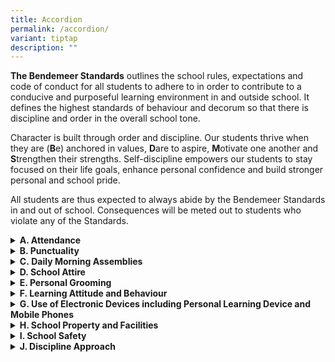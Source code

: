 ```yaml
---
title: Accordion
permalink: /accordion/
variant: tiptap
description: ""
---
```

<p><strong>The Bendemeer Standards</strong> outlines the school rules, expectations
and code of conduct for all students to adhere to in order to contribute
to a conducive and purposeful learning environment in and outside school.
It defines the highest standards of behaviour and decorum so that there
is discipline and order in the overall school tone.</p>
<p>Character is built through order and discipline. Our students thrive when
they are (<strong>B</strong>e) anchored in values, <strong>D</strong>are
to aspire, <strong>M</strong>otivate one another and <strong>S</strong>trengthen
their strengths. Self-discipline empowers our students to stay focused
on their life goals, enhance personal confidence and build stronger personal
and school pride.</p>
<p>All students are thus expected to always abide by the Bendemeer Standards
in and out of school. Consequences will be meted out to students who violate
any of the Standards.</p>
<p></p>
<div data-type="detailGroup" class="isomer-accordion isomer-accordion-white">
<details class="isomer-details">
<summary><strong>A. Attendance</strong>
</summary>
<div data-type="detailsContent" class="isomer-details-content">
<ul data-tight="true" class="tight">
<li>
<p>Any absenteeism for any school day, including Co-Curricular Activities
(CCAs), and/or school planned programmes must be accompanied by an official
medical certificate (MC) from a medical practitioner registered with the
Singapore Medical Association.</p>
</li>
<li>
<p>Parent/Guardian’s letter is only accepted for three days of absence per
semester.</p>
</li>
<li>
<p>Only a MC is allowed for student’s absence from any assessment (school-based
assessment or national examinations).</p>
</li>
<li>
<p>The MC or parent/guardian’s letter must be submitted within <u>one</u> day
upon return to school. The school reserves the right to request for any
documentation where required. Failing which, the student will obtain a
zero mark.</p>
</li>
<li>
<p>Any wilful absenteeism will be severely dealt with. Truancy is a serious
offence. Students who are absent without valid reasons will face serious
disciplinary consequences.</p>
</li>
<li>
<p>Students are not allowed to leave the school before his/her last period
ends.</p>
</li>
<li>
<p>In the event that a student is unwell during school hours, the School’s
administrative personnel will inform the student’s parent or legal guardian
to take him/her to see a medical doctor or home from school.</p>
</li>
<li>
<p>Students should not travel overseas during the school days. Written permission
must be sought from the Principal should there be a valid reason to. &nbsp;</p>
</li>
</ul>
</div>
</details>
<details class="isomer-details">
<summary><strong>B. Punctuality</strong>
</summary>
<div data-type="detailsContent" class="isomer-details-content">
<p>Punctuality reflects self-discipline and respect, and is critical to students’
academic achievement.</p>
<ul data-tight="true" class="tight">
<li>
<p>Students are expected to be present at the assembly area for our flag-raising
ceremony and attendance-taking at <em><u>7.30am sharp. </u></em>Table 1
reflects the assembly area for the school days. Those who are not present
at 7.30am are considered late.</p>
</li>
<li>
<p>Students are expected to be punctual for all school-related programmes
and activities, including lessons, assessments, CCA sessions and/or other
school-planned or facilitated activities in or outside school.</p>
</li>
<li>
<p>Students are expected to submit quality homework/tasks on time. Any delay
may result in consequences such as a reduction in marks.</p>
</li>
</ul>
</div>
</details>
<details class="isomer-details">
<summary><strong>C.&nbsp;Daily Morning Assemblies</strong>
</summary>
<div data-type="detailsContent" class="isomer-details-content">
<p>Our daily morning assemblies allow us to gather as a school community
to start the day right through the flag-raising, singing of our National
Anthem and recital of our Pledge.&nbsp;The morning music played at 7.23am
is a signal for students to make their way quickly to the assembly area,
if they are not there yet.</p>
<ul data-tight="true" class="tight">
<li>
<p>All students are expected to be present at the assembly for our flag-raising
ceremony and attendance-taking at <em><u>7.30am sharp</u></em>.</p>
</li>
<li>
<p>Monday Morning Assemblies:</p>
<ul data-tight="true" class="tight">
<li>
<p>Students are expected to be their full school uniform with school tie
for every Monday Morning Assembly.</p>
</li>
<li>
<p>Students must sing the School Song and recite the Student Bendemeerian
Code with pride and respect.</p>
</li>
<li>
<p>Students may only remove their school tie after Monday Morning Assembly
in their respective classrooms.</p>
</li>
</ul>
</li>
<li>
<p><strong>Students who are Singapore Citizens must sing the National Anthem and take the Pledge. Students will take the Pledge with the right fist placed over the heart. </strong>All
students must show respect and stand at attention during the flag-raising
ceremony where the National Anthem is being sung and the Pledge is being
recited, and when announcements are made, and attendance is being taken.</p>
</li>
</ul>
</div>
</details>
<details class="isomer-details">
<summary><strong>D. School Attire</strong>
</summary>
<div data-type="detailsContent" class="isomer-details-content">
<p>Wearing our school uniforms appropriately and neatly reflects commitment,
respect and a sense of belonging to the school community. Students are
expected to be presentable in our school attire to reflect personal and
school pride at all times.</p>
<ul data-tight="true" class="tight">
<li>
<p><strong>Students are to wear the prescribed school uniform. Any modification to the uniform is not allowed.</strong>
</p>
</li>
<li>
<p>Students are expected to be in their full school uniform with school tie
for every Monday Morning Assembly, school events such as Speech &amp; Awards
Day, and any other events specified.</p>
</li>
<li>
<p>Students are expected to be properly attired and presentable in the school
full and half uniform at all times (except full school uniform for Monday
Morning Assemblies), with the exception of Physical Education (PE) lessons
and CCA sessions where the PE and CCA attires are permitted.&nbsp;</p>
</li>
<li>
<p>Only approved Class and CCA T-shirts may be worn on odd week Fridays and
even week Thursdays.</p>
</li>
<li>
<p>All school shirts/blouses and T-shirts are to be neatly tucked in at all
times, whether students are in and out of school. The only exception is
when students are having their PE lessons or sports CCA sessions.</p>
</li>
<li>
<p>Students are expected to change into half uniform immediately after their
PE lessons.</p>
</li>
<li>
<p>School bottoms (bermudas, pants, shorts and skirts) must be worn at the
waist. School bermudas and skirts must be at knee’s length while school
pants with the school belt must cover the ankles and cannot be tapered.</p>
</li>
<li>
<p>Students are expected to wear only 100% white socks that cover above the
ankles, and mainly white shoes for school. No other footwear is permitted
unless permission is sought through parents/guardian’s letter and supporting
medical documents from the Form Teacher(s) and Year Head on medical grounds.</p>
</li>
<li>
<p>Students who fail to meet the required standard of the school will be
required to rectify the problem before they are allowed to join in the
lesson.</p>
</li>
<li>
<p>Students are expected to come to school and return home in their school
uniform.</p>
</li>
</ul>
</div>
</details>
<details class="isomer-details">
<summary><strong>E. Personal Grooming</strong>
</summary>
<div data-type="detailsContent" class="isomer-details-content">
<p>Proper personal grooming fosters self-confidence and is critical to nurturing
one’s growing identity as a self-respecting and self-disciplined young
adult.</p>
<ul data-tight="true" class="tight">
<li>
<p>Students are expected to be well-groomed at all times. This includes caring
for their personal hygiene, cleanliness and school attire.</p>
</li>
<li>
<p><strong>Male students must be clean-shaven and neat in appearance at all times.</strong>
</p>
</li>
<li>
<p>Spot checks on students’ school attire and personal grooming is conducted
every morning and at other appropriate times. Students who fail to comply
with the standards expected will face disciplinary consequences.</p>
</li>
<li>
<p>Students are to refer to <a href="/annex-a/" rel="noopener nofollow" target="_blank">Annex A</a> for
the <strong>Personal Grooming Standards</strong>.</p>
</li>
</ul>
</div>
</details>
<details class="isomer-details">
<summary><strong>F. Learning Attitude and Behaviour</strong>
</summary>
<div data-type="detailsContent" class="isomer-details-content">
<p>A positive learning attitude and behaviour towards learning brings one
midway towards success. Students are encouraged to be fully engaged and
respectful during all school lessons and activities.&nbsp; &nbsp;</p>
<ul data-tight="true" class="tight">
<li>
<p>All students are expected to be punctual for their lessons and school
activities. Attendance will be taken at the start of each lesson. Perpetual
latecomers will face disciplinary actions.</p>
</li>
<li>
<p>Students are reminded to be respectful to all teachers and school staff,
including administrative, logistics and cleaning personnel and fellow students.
They are to greet them respectfully.</p>
</li>
<li>
<p>Students must have the necessary learning materials (e.g. stationery,
books, notes) so that proper learning can take place. Students are encouraged
to share with their Form Teacher(s) should there be any difficulties purchasing
them. Recalcitrant students who always do not have their materials may
face disciplinary consequences.</p>
</li>
<li>
<p>Students are expected to be attentive, participate actively during lessons,
file and organize their files and notes, and submit quality assignments
and homework punctually. They are reminded to consult teachers when in
doubt.</p>
</li>
<li>
<p>Students are expected to seek permission from their teachers if there
is a need to leave the classroom/learning venue with a Lesson Exit Pass
issued by the teacher. Without which, they may face disciplinary actions
for leaving.</p>
</li>
<li>
<p>Students are expected to keep all learning venues clean, neat and tidy
at all times. All fans, lights and air purifiers are to be switched off
when not in use. Classrooms are to be locked by the Class Chairperson when
no one is in the classroom.</p>
</li>
<li>
<p>No food or sweetened drinks are to be brought from the canteen to the
classrooms. All food and sweetened drinks are to be consumed in the school
canteen. Only dry snacks are permitted to be taken in the classrooms with
the teacher’s permission.</p>
</li>
<li>
<p><strong>All students are not allowed to have any weapon in their possession. They are also not allowed to bring any weapon-like item which can be used or intended to be used to cause harm to self or others.</strong>
</p>
</li>
</ul>
</div>
</details>
<details class="isomer-details">
<summary><strong>G. Use of Electronic Devices including Personal Learning Device and Mobile Phones</strong>
</summary>
<div data-type="detailsContent" class="isomer-details-content">
<p>Students are to exercise self-discipline and responsibility in managing
their use of electronic devices (e.g., mobile phones, headphones, tablets,
gaming consoles) so that the quality of learning is not compromised. They
are also expected to be discerning, respectful and responsible in their
online/cyber behaviour.&nbsp;</p>
<ul data-tight="true" class="tight">
<li>
<p>Personal electronic devices such as mobile phones, earphones or game consoles
are not allowed during any school-organised learning activity which includes
lessons, outside/after school activities (e.g. learning journeys and competitions)
and CCA sessions.</p>
</li>
<li>
<p>All mobile phones are to be switched off and kept inside students’ lockers
before the start of the first period till the last period.</p>
</li>
<li>
<p>Mobile phones may be retrieved during recess and lunch breaks but must
be immediately kept in their lockers before the start of the period after
recess/lunch.</p>
</li>
<li>
<p>Students who use their electronic devices such as the mobile phones during
curriculum time will have their devices/mobile phones confiscated. Recalcitrant
students will face disciplinary consequences.</p>
</li>
<li>
<p>Students are expected to ensure responsible and ethical use of technology,
including their electronic devices and the internet. It should not bring
disrepute to themselves, the school, any staff or student, and not infringe
on the laws.</p>
</li>
<li>
<p>Any misuse or inappropriate use to abuse or hurt the school, staff, students
or member of the public will have their devices confiscated. They are also
subjected to severe disciplinary actions.</p>
</li>
<li>
<p>Inappropriate behaviour includes spam, scamming/phishing, personal attacks,
accessing/possessing/circulating pornography, posting of materials that
are inappropriate on any platforms, taking of photographs and videos of
school staff, students or any member of the public without their permission.</p>
</li>
<li>
<p>Smartwatches are not permitted for communication (e.g., calls and text
messages) during school hours. Smartwatches are not permitted during school-based
assessment and national examinations. Any student caught using will be
taken as cheating and a zero mark will be given.</p>
</li>
<li>
<p>All Personal Learning Devices (PLDs) must be stored in the student lockers
during school hours unless actively being used for learning purposes as
directed by a teacher. Students must safe-keep their PLDs in their lockers
when they leave their classroom during recess, lunch, PE lessons, CCA sessions
or any out-of-class activities that do not require the use of PLDs.</p>
<ul data-tight="true" class="tight">
<li>
<p>PLDs should be switched off and placed securely within the lockers to
prevent accidental damage or disruption during class time.</p>
</li>
<li>
<p>Students are responsible for keeping their PLDs charged and ready for
use when needed for instructional/learning activities.</p>
</li>
<li>
<p>Students are to bring their PLDs home daily to be charged fully before
bringing them back to school the next school day. Strictly no storage of
PLDs inside the lockers overnight.</p>
</li>
</ul>
</li>
<li>
<p>Students are responsible for the safekeeping of their items stored including
their personal electronic devices such as their mobile phones and their
PLDs. The school is not responsible for any loss or damage to the items
stored in the lockers.</p>
</li>
<li>
<p>The use of PLD and School ICT resources is also guided by the Acceptable
Use Policy (AUP).</p>
</li>
<li>
<p>Any loss of personal items or PLDs must be reported to the Form Teacher(s),
Head of Department/Subject Head of ICT immediately.</p>
</li>
</ul>
</div>
</details>
<details class="isomer-details">
<summary><strong>H. School Property and Facilities</strong>
</summary>
<div data-type="detailsContent" class="isomer-details-content">
<p>Keeping our school clean and well-maintained is everyone’s responsibility.
Having well-maintained school premises and facilities is important to our
safety and well-being.</p>
<ul data-tight="true" class="tight">
<li>
<p>Students are expected to take responsibility for the cleanliness of the
school environment. Students should maintain a conducive learning environment
by keeping all learning venues (such as the classrooms and laboratories/workshops/kitchens/music
room/field) and common spaces (such as the School Canteen, Library, Student
Café and Study Areas) clean and tidy after use.</p>
</li>
<li>
<p>Students are also expected to take the initiative to pick up litter to
keep the school compound clean.</p>
</li>
<li>
<p>Students are expected to take good care of school property such as student
tables, chairs, lockers, toilets, canteen and classroom IT facilities among
others.</p>
</li>
<li>
<p>Students are to report damage or misuse of school property immediately
to the school staff.</p>
</li>
<li>
<p>Students who have damaged any school property are expected to admit to
the mistake and make good any damage. He/She may face any disciplinary
consequences.</p>
</li>
</ul>
</div>
</details>
<details class="isomer-details">
<summary><strong>I. School Safety</strong>
</summary>
<div data-type="detailsContent" class="isomer-details-content">
<p>Besides ensuring the good condition of the school, it is also every student’s
responsibility to ensure the school compound and facilities are safe and
secure.</p>
<ul data-tight="true" class="tight">
<li>
<p>Students must maintain the safety of self and others by reporting to a
teacher immediately when any inappropriate behaviour is taking place.&nbsp;</p>
</li>
<li>
<p>Students will only use the special rooms such as the Science laboratories,
D&amp;T workshops, FCE kitchens, Music/Art rooms, computer laboratories
and other special rooms under the supervision of a teacher.</p>
</li>
<li>
<p>Students will not activate the fire extinguishers, fire hose reels and
fire alarms unless for emergency purposes.</p>
</li>
<li>
<p>Students are not permitted to enter the Staff Rooms unless accompanied
by a teacher.</p>
</li>
</ul>
</div>
</details>
<details class="isomer-details">
<summary><strong>J. Discipline Approach</strong>
</summary>
<div data-type="detailsContent" class="isomer-details-content">
<p>Students learn well when there is order and discipline. They also need
care, encouragement and space to learn from mistakes, reflect on them and
make improvements. Our discipline approach adopts an educative process
to guide students to develop self-management and responsible decision-making.
Disciplinary consequences help them to learn the consequences of their
inappropriate actions and poor choices, and take responsibility not to
repeat their mistakes.</p>
<p>Refer to <a href="/annex-b/" rel="noopener nofollow" target="_blank">Annex B</a> for
our <strong>Disciplinary Policy</strong>.</p>
<p>&nbsp;</p>
</div>
</details>
</div>
<p></p>